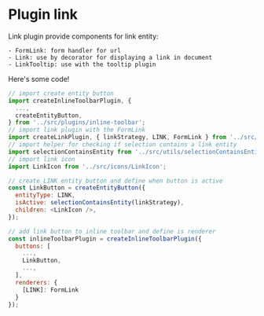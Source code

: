 # Plugin link

Link plugin provide components for link entity:

    - FormLink: form handler for url
    - Link: use by decorator for displaying a link in document
    - LinkTooltip: use with the tooltip plugin

Here's some code!

```javascript
// import create entity button
import createInlineToolbarPlugin, {
  ...,
  createEntityButton,
} from '../src/plugins/inline-toolbar';
// import link plugin with the FormLink
import createLinkPlugin, { linkStrategy, LINK, FormLink } from '../src/plugins/link';
// import helper for checking if selection contains a link entity
import selectionContainsEntity from '../src/utils/selectionContainsEntity';
// import link icon
import LinkIcon from '../src/icons/LinkIcon';

// create LINK entity button and define when button is active
const LinkButton = createEntityButton({
  entityType: LINK,
  isActive: selectionContainsEntity(linkStrategy),
  children: <LinkIcon />,
});

// add link button to inline toolbar and define is renderer
const inlineToolbarPlugin = createInlineToolbarPlugin({
  buttons: [
    ...,
    LinkButton,
    ...,
  ],
  renderers: {
    [LINK]: FormLink
  }
});
```
